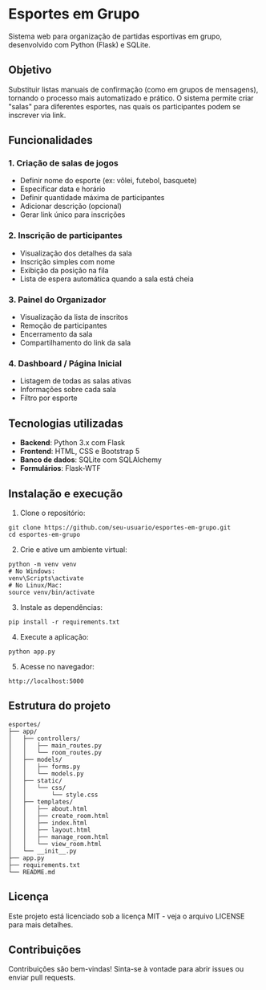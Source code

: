 # Esportes em Grupo

Sistema web para organização de partidas esportivas em grupo, desenvolvido com Python (Flask) e SQLite.

## Objetivo

Substituir listas manuais de confirmação (como em grupos de mensagens), tornando o processo mais automatizado e prático. O sistema permite criar "salas" para diferentes esportes, nas quais os participantes podem se inscrever via link.

## Funcionalidades

### 1. Criação de salas de jogos
- Definir nome do esporte (ex: vôlei, futebol, basquete)
- Especificar data e horário
- Definir quantidade máxima de participantes
- Adicionar descrição (opcional)
- Gerar link único para inscrições

### 2. Inscrição de participantes
- Visualização dos detalhes da sala
- Inscrição simples com nome
- Exibição da posição na fila
- Lista de espera automática quando a sala está cheia

### 3. Painel do Organizador
- Visualização da lista de inscritos
- Remoção de participantes
- Encerramento da sala
- Compartilhamento do link da sala

### 4. Dashboard / Página Inicial
- Listagem de todas as salas ativas
- Informações sobre cada sala
- Filtro por esporte

## Tecnologias utilizadas

- **Backend**: Python 3.x com Flask
- **Frontend**: HTML, CSS e Bootstrap 5
- **Banco de dados**: SQLite com SQLAlchemy
- **Formulários**: Flask-WTF

## Instalação e execução

1. Clone o repositório:
```
git clone https://github.com/seu-usuario/esportes-em-grupo.git
cd esportes-em-grupo
```

2. Crie e ative um ambiente virtual:
```
python -m venv venv
# No Windows:
venv\Scripts\activate
# No Linux/Mac:
source venv/bin/activate
```

3. Instale as dependências:
```
pip install -r requirements.txt
```

4. Execute a aplicação:
```
python app.py
```

5. Acesse no navegador:
```
http://localhost:5000
```

## Estrutura do projeto

```
esportes/
├── app/
│   ├── controllers/
│   │   ├── main_routes.py
│   │   └── room_routes.py
│   ├── models/
│   │   ├── forms.py
│   │   └── models.py
│   ├── static/
│   │   └── css/
│   │       └── style.css
│   ├── templates/
│   │   ├── about.html
│   │   ├── create_room.html
│   │   ├── index.html
│   │   ├── layout.html
│   │   ├── manage_room.html
│   │   └── view_room.html
│   └── __init__.py
├── app.py
├── requirements.txt
└── README.md
```

## Licença

Este projeto está licenciado sob a licença MIT - veja o arquivo LICENSE para mais detalhes.

## Contribuições

Contribuições são bem-vindas! Sinta-se à vontade para abrir issues ou enviar pull requests. 